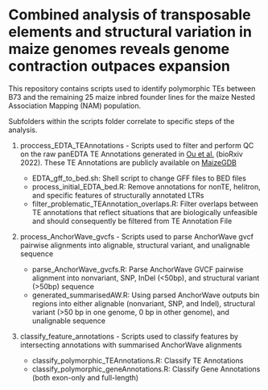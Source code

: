 # Combined analysis of transposable elements and structural variation in maize genomes reveals genome contraction outpaces expansion

This repository contains scripts used to identify polymorphic TEs between B73 and
the remaining 25 maize inbred founder lines for the maize Nested Association Mapping (NAM)
population.

Subfolders within the scripts folder correlate to specific steps of the analysis.

1. proccess_EDTA_TEAnnotations - Scripts used to filter and perform QC on the raw 
panEDTA TE Annotations generated in [Ou et al.](https://www.biorxiv.org/content/10.1101/2022.10.09.511471v1) (bioRxiv 2022). These TE Annotations are publicly available
on [MaizeGDB](https://maizegdb.org/NAM_project)
	- EDTA_gff_to_bed.sh: Shell script to change GFF files to BED files
	- process_initial_EDTA_bed.R: Remove annotations for nonTE, helitron, and specific features of structurally annotated LTRs
	- filter_problematic_TEAnnotation_overlaps.R: Filter overlaps between TE annotations that reflect situations that are biologically unfeasible and should consequently be filtered from TE Annotation File

2. process_AnchorWave_gvcfs - Scripts used to parse AnchorWave gvcf pairwise alignments into alignable, structural variant, and unalignable sequence
	- parse_AnchorWave_gvcfs.R: Parse AnchorWave GVCF pairwise alignment into nonvariant, SNP, InDel (<50bp), and structural variant (>50bp) sequence
	- generated_summarisedAW.R: Using parsed AnchorWave outputs bin regions into either alignable (nonvariant, SNP, and Indel), structural variant (>50 bp in one genome, 0 bp in other genome), and unalignable sequence

3. classify_feature_annotations - Scripts used to classify features by intersecting annotations with summarised AnchorWave alignments
	- classify_polymorphic_TEAnnotations.R: Classify TE Annotations
	- classify_polymorphic_geneAnnotations.R: Classify Gene Annotations (both exon-only and full-length)
